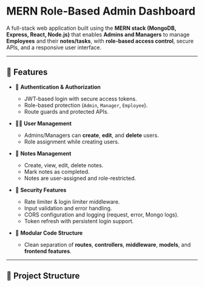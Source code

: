 # MERN Role-Based Admin Dashboard

A full-stack web application built using the **MERN stack (MongoDB, Express, React, Node.js)** that enables **Admins and Managers** to manage **Employees** and their **notes/tasks**, with **role-based access control**, secure APIs, and a responsive user interface.

---

## 🚀 Features

- 🔐 **Authentication & Authorization**
  - JWT-based login with secure access tokens.
  - Role-based protection (`Admin`, `Manager`, `Employee`).
  - Route guards and protected APIs.

- 🧑‍💼 **User Management**
  - Admins/Managers can **create**, **edit**, and **delete** users.
  - Role assignment while creating users.

- 📝 **Notes Management**
  - Create, view, edit, delete notes.
  - Mark notes as completed.
  - Notes are user-assigned and role-restricted.

- 🧰 **Security Features**
  - Rate limiter & login limiter middleware.
  - Input validation and error handling.
  - CORS configuration and logging (request, error, Mongo logs).
  - Token refresh with persistent login support.

- 📁 **Modular Code Structure**
  - Clean separation of **routes**, **controllers**, **middleware**, **models**, and **frontend features**.

---

## 📂 Project Structure
